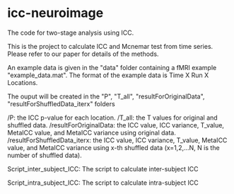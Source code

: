 # icc-neuroimage
The code for two-stage analysis using ICC.

This is the project to calculate ICC and Mcnemar test from time series.
Please refer to our paper for details of the methods.

An example data is given in the "data" folder containing a fMRI example "example_data.mat".
The format of the example data is Time X Run X Locations.

The ouput will be created in the "P", "T_all", "resultForOriginalData", "resultForShuffledData_iterx" folders 

/P: the ICC p-value for each location.
/T_all: the T values for original and shuffled data.
/resultForOriginalData: the ICC value, ICC variance, T_value, MetaICC value, and MetaICC variance using original data.
/resultForShuffledData_iterx: the ICC value, ICC variance, T_value, MetaICC value, and MetaICC variance using x-th shuffled data (x=1,2,...N, N is the number of shuffled data).

Script_inter_subject_ICC: The script to calculate inter-subject ICC 

Script_intra_subject_ICC: The script to calculate intra-subject ICC 
